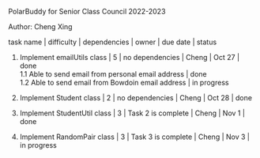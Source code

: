 PolarBuddy for Senior Class Council 2022-2023 <br />

Author: Cheng Xing <br />


task name | difficulty | dependencies | owner | due date | status <br />


1. Implement emailUtils class  | 5 | no dependencies | Cheng | Oct 27 | done <br />
1.1 Able to send email from personal email address | done <br />
1.2 Able to send email from Bowdoin email address | in progress <br />

2. Implement Student class  | 2 | no dependencies | Cheng | Oct 28 | done <br />

3. Implement StudentUtil class  | 3 | Task 2 is complete | Cheng | Nov 1 | done <br />

4. Implement RandomPair class  | 3 | Task 3 is complete | Cheng | Nov 3 | in progress <br />


